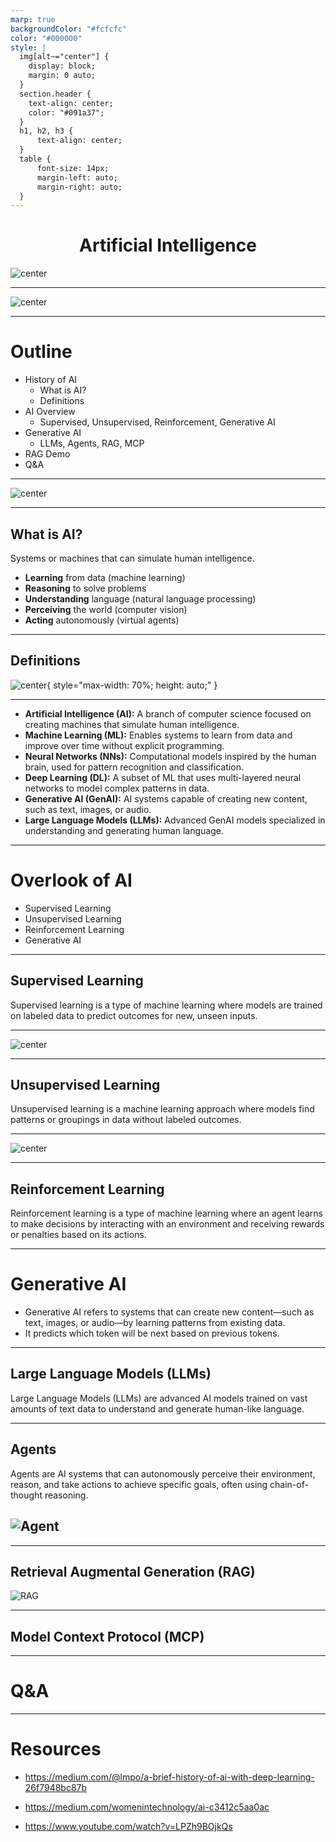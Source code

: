 ```yaml
---
marp: true
backgroundColor: "#fcfcfc"
color: "#000000"
style: |
  img[alt~="center"] {
    display: block;
    margin: 0 auto;
  }
  section.header {
    text-align: center;
    color: "#091a37";
  }
  h1, h2, h3 { 
      text-align: center;
  }
  table {
      font-size: 14px;
      margin-left: auto;
      margin-right: auto;
  }
---
```


<!-- _class: header -->

<h1 style="text-align: center;">Artificial Intelligence</h1>

![center](https://signature.santsg.com/assets/san-bgwhite.jpg)

---

![center](images/banner.png "AI Presentation Banner")

---

# **Outline**

- History of AI
  - What is AI?
  - Definitions
- AI Overview
  - Supervised, Unsupervised, Reinforcement, Generative AI
- Generative AI
  - LLMs, Agents, RAG, MCP
- RAG Demo
- Q&A

---

![center](images/history-of-ai.webp "AI History")

---

## What is AI?

Systems or machines that can simulate human intelligence.

- **Learning** from data (machine learning)
- **Reasoning** to solve problems
- **Understanding** language (natural language processing)
- **Perceiving** the world (computer vision)
- **Acting** autonomously (virtual agents)

---

## Definitions

![center](images/ai-diagram.png "AI Diagram"){ style="max-width: 70%; height: auto;" }

---

- **Artificial Intelligence (AI):** A branch of computer science focused on creating machines that simulate human intelligence.
- **Machine Learning (ML):** Enables systems to learn from data and improve over time without explicit programming.
- **Neural Networks (NNs):** Computational models inspired by the human brain, used for pattern recognition and classification.
- **Deep Learning (DL):** A subset of ML that uses multi-layered neural networks to model complex patterns in data.
- **Generative AI (GenAI):** AI systems capable of creating new content, such as text, images, or audio.
- **Large Language Models (LLMs):** Advanced GenAI models specialized in understanding and generating human language.

---

# Overlook of AI

- Supervised Learning
- Unsupervised Learning
- Reinforcement Learning
- Generative AI

---

## Supervised Learning

Supervised learning is a type of machine learning where models are trained on labeled data to predict outcomes for new, unseen inputs.

---

![center](images/supervise-learning.png)

---

## Unsupervised Learning

Unsupervised learning is a machine learning approach where models find patterns or groupings in data without labeled outcomes.

---

![center](images/unsupervised-learning.png)

---

## Reinforcement Learning

Reinforcement learning is a type of machine learning where an agent learns to make decisions by interacting with an environment and receiving rewards or penalties based on its actions.

---

# Generative AI

- Generative AI refers to systems that can create new content—such as text, images, or audio—by learning patterns from existing data.
- It predicts which token will be next based on previous tokens.

---

## Large Language Models (LLMs)

Large Language Models (LLMs) are advanced AI models trained on vast amounts of text data to understand and generate human-like language.

---

## Agents

Agents are AI systems that can autonomously perceive their environment, reason, and take actions to achieve specific goals, often using chain-of-thought reasoning.

## ![Agent](images/agent.png)

---

## Retrieval Augmental Generation (RAG)

![RAG](images/rag.png)

---

## Model Context Protocol (MCP)

---

# Q&A

---

# **Resources**

- https://medium.com/@lmpo/a-brief-history-of-ai-with-deep-learning-26f7948bc87b

- https://medium.com/womenintechnology/ai-c3412c5aa0ac

- https://www.youtube.com/watch?v=LPZh9BOjkQs
